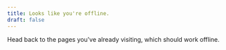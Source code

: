 ```yaml
---
title: Looks like you're offline.
draft: false
---
```


Head back to the pages you've already visiting, which should work offline.